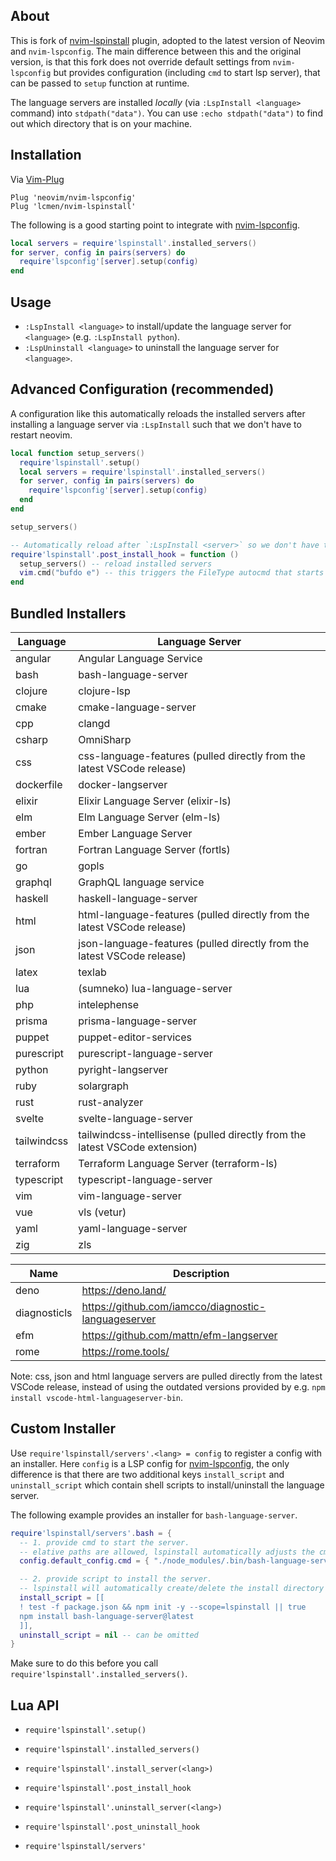 ## About

This is fork of [nvim-lspinstall](https://github.com/kabouzeid/nvim-lspinstall) plugin, adopted to the latest version of
Neovim and `nvim-lspconfig`. The main difference between this and the original version, is that this fork does not override default
settings from `nvim-lspconfig` but provides configuration (including `cmd` to start lsp server), that can be passed to
`setup` function at runtime.

The language servers are installed *locally* (via `:LspInstall <language>` command) into `stdpath("data")`. You can use `:echo stdpath("data")` to find out which directory that is on your machine.

## Installation
Via [Vim-Plug](https://github.com/junegunn/vim-plug)

```vim
Plug 'neovim/nvim-lspconfig'
Plug 'lcmen/nvim-lspinstall'
```
The following is a good starting point to integrate with [nvim-lspconfig](https://github.com/neovim/nvim-lspconfig).
```lua
local servers = require'lspinstall'.installed_servers()
for server, config in pairs(servers) do
  require'lspconfig'[server].setup(config)
end
```
## Usage
* `:LspInstall <language>` to install/update the language server for `<language>` (e.g. `:LspInstall python`).
* `:LspUninstall <language>` to uninstall the language server for `<language>`.

## Advanced Configuration (recommended)

A configuration like this automatically reloads the installed servers after installing a language server via `:LspInstall` such that we don't have to restart neovim.

```lua
local function setup_servers()
  require'lspinstall'.setup()
  local servers = require'lspinstall'.installed_servers()
  for server, config in pairs(servers) do
    require'lspconfig'[server].setup(config)
  end
end

setup_servers()

-- Automatically reload after `:LspInstall <server>` so we don't have to restart neovim
require'lspinstall'.post_install_hook = function ()
  setup_servers() -- reload installed servers
  vim.cmd("bufdo e") -- this triggers the FileType autocmd that starts the server
end
```

## Bundled Installers

| Language    | Language Server                                                             |
|-------------|-----------------------------------------------------------------------------|
| angular     | Angular Language Service                                                    |
| bash        | bash-language-server                                                        |
| clojure     | clojure-lsp                                                                 |
| cmake       | cmake-language-server                                                       |
| cpp         | clangd                                                                      |
| csharp      | OmniSharp                                                                   |
| css         | css-language-features (pulled directly from the latest VSCode release)      |
| dockerfile  | docker-langserver                                                           |
| elixir      | Elixir Language Server (elixir-ls)                                          |
| elm         | Elm Language Server (elm-ls)                                                |
| ember       | Ember Language Server                                                       |
| fortran     | Fortran Language Server (fortls)                                            |
| go          | gopls                                                                       |
| graphql     | GraphQL language service                                                    |
| haskell     | haskell-language-server                                                     |
| html        | html-language-features (pulled directly from the latest VSCode release)     |
| json        | json-language-features (pulled directly from the latest VSCode release)     |
| latex       | texlab                                                                      |
| lua         | (sumneko) lua-language-server                                               |
| php         | intelephense                                                                |
| prisma      | prisma-language-server                                                      |
| puppet      | puppet-editor-services                                                      |
| purescript  | purescript-language-server                                                  |
| python      | pyright-langserver                                                          |
| ruby        | solargraph                                                                  |
| rust        | rust-analyzer                                                               |
| svelte      | svelte-language-server                                                      |
| tailwindcss | tailwindcss-intellisense (pulled directly from the latest VSCode extension) |
| terraform   | Terraform Language Server (terraform-ls)                                    |
| typescript  | typescript-language-server                                                  |
| vim         | vim-language-server                                                         |
| vue         | vls (vetur)                                                                 |
| yaml        | yaml-language-server                                                        |
| zig         | zls                                                                         |

| Name        | Description                                                                 |
|-------------|-----------------------------------------------------------------------------|
| deno        | https://deno.land/                                                          |
| diagnosticls| https://github.com/iamcco/diagnostic-languageserver                         |
| efm         | https://github.com/mattn/efm-langserver                                     |
| rome        | https://rome.tools/                                                         |

Note: css, json and html language servers are pulled directly from the latest VSCode release, instead of using the outdated versions provided by e.g. `npm install vscode-html-languageserver-bin`.


## Custom Installer

Use `require'lspinstall/servers'.<lang> = config` to register a config with an installer.
Here `config` is a LSP config for [nvim-lspconfig](https://github.com/neovim/nvim-lspconfig), the only difference is that there are two additional keys `install_script` and `uninstall_script` which contain shell scripts to install/uninstall the language server.

The following example provides an installer for `bash-language-server`.
```lua
require'lspinstall/servers'.bash = {
  -- 1. provide cmd to start the server.
  -- elative paths are allowed, lspinstall automatically adjusts the cmd and cmd_cwd for us!
  config.default_config.cmd = { "./node_modules/.bin/bash-language-server" },

  -- 2. provide script to install the server.
  -- lspinstall will automatically create/delete the install directory for every server
  install_script = [[
  ! test -f package.json && npm init -y --scope=lspinstall || true
  npm install bash-language-server@latest
  ]],
  uninstall_script = nil -- can be omitted
}
```

Make sure to do this before you call `require'lspinstall'.installed_servers()`.

## Lua API

* `require'lspinstall'.setup()`

* `require'lspinstall'.installed_servers()`

* `require'lspinstall'.install_server(<lang>)`
* `require'lspinstall'.post_install_hook`

* `require'lspinstall'.uninstall_server(<lang>)`
* `require'lspinstall'.post_uninstall_hook`

* `require'lspinstall/servers'`
